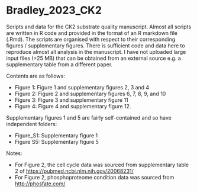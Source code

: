# Bradley_2023_CK2
Scripts and data for the CK2 substrate quality manuscript. Almost all scripts are written in R code and provided in the format of an R markdown file (.Rmd).
The scripts are organised with respect to their corresponding figures / supplementary figures. There is sufficient code and data here to reproduce almost all
analysis in the manuscript. I have not uploaded large input files (>25 MB) that can be obtained from an external source e.g. a supplementary table from a different paper.

Contents are as follows:

- Figure 1: Figure 1 and supplementary figures 2, 3 and 4
- Figure 2: Figure 2 and supplementary figures 6, 7, 8, 9, and 10
- Figure 3: Figure 3 and supplementary figure 11
- Figure 4: Figure 4 and supplementary figure 12.

Supplementary figures 1 and 5 are fairly self-contained and so have independent folders:

- Figure_S1: Supplementary figure 1
- Figure S5: Supplementary figure 5

Notes: 

- For Figure 2, the cell cycle data was sourced from supplementary table 2 of https://pubmed.ncbi.nlm.nih.gov/20068231/
- For Figure 2, phosphoproteome condition data was sourced from http://phosfate.com/ 

